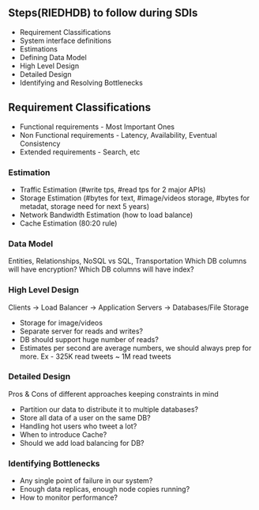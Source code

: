 ## Steps(RIEDHDB) to follow during SDIs

* Requirement Classifications
* System interface definitions
* Estimations
* Defining Data Model
* High Level Design
* Detailed Design
* Identifying and Resolving Bottlenecks

## Requirement Classifications

* Functional requirements - Most Important Ones
* Non Functional requirements - Latency, Availability, Eventual Consistency
* Extended requirements - Search, etc

### Estimation
* Traffic Estimation (#write tps, #read tps for 2 major APIs)
* Storage Estimation (#bytes for text, #image/videos storage, #bytes for metadat, storage need for next 5 years)
* Network Bandwidth Estimation (how to load balance)
* Cache Estimation (80:20 rule)

### Data Model
Entities, Relationships, NoSQL vs SQL, Transportation
Which DB columns will have encryption?
Which DB columns will have index?

### High Level Design
Clients -> Load Balancer -> Application Servers -> Databases/File Storage

* Storage for image/videos
* Separate server for reads and writes?
* DB should support huge number of reads?
* Estimates per second are average numbers, we should always prep for more. Ex - 325K read tweets ~ 1M read tweets

### Detailed Design
Pros & Cons of different approaches keeping constraints in mind

* Partition our data to distribute it to multiple databases?
* Store all data of a user on the same DB?
* Handling hot users who tweet a lot?
* When to introduce Cache?
* Should we add load balancing for DB?

### Identifying Bottlenecks

* Any single point of failure in our system?
* Enough data replicas, enough node copies running?
* How to monitor performance?








